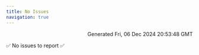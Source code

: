 ```yaml
---
title: No Issues
navigation: true
---
```


<p style="text-align:right;color:#cccs">
Generated Fri, 06 Dec 2024 20:53:48 GMT
</p>
<p>✅ No issues to report ✅</p>



